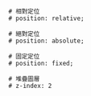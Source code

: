 ```
# 相對定位
# position: relative;
```

```
# 絕對定位
# position: absolute;
```

```
# 固定定位
# position: fixed;
```

```
# 堆疊圖層
# z-index: 2
```